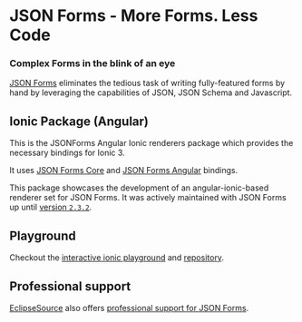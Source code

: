# JSON Forms - More Forms. Less Code

### Complex Forms in the blink of an eye

[JSON Forms](https://github.com/eclipsesource/jsonforms) eliminates the tedious task of writing fully-featured forms by hand by leveraging the capabilities of JSON, JSON Schema and Javascript.

## Ionic Package (Angular)

This is the JSONForms Angular Ionic renderers package which provides the necessary bindings for Ionic 3.

It uses [JSON Forms Core](https://www.npmjs.com/package/@jsonforms/core) and [JSON Forms Angular](https://www.npmjs.com/package/@jsonforms/angular) bindings.

This package showcases the development of an angular-ionic-based renderer set for JSON Forms. It was actively maintained with JSON Forms up until [version `2.3.2`](https://github.com/eclipsesource/jsonforms/tree/0cf18d3df877c5240188b0ae4e0d18e3638fc026).

## Playground

Checkout the [interactive ionic playground](http://github.eclipsesource.com/jsonforms-ionic-playground/) and [repository](https://github.com/eclipsesource/jsonforms-ionic-playground).

## Professional support

[EclipseSource](https://eclipsesource.com/) also offers [professional support for JSON Forms](https://jsonforms.io/support).